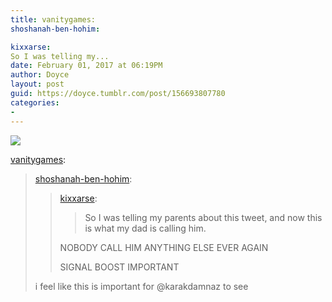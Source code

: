 ```yaml
---
title: vanitygames:
shoshanah-ben-hohim:

kixxarse:
So I was telling my...
date: February 01, 2017 at 06:19PM
author: Doyce
layout: post
guid: https://doyce.tumblr.com/post/156693807780
categories:
- 
--- 
```


<img src="https://68.media.tumblr.com/2f21202d70132aa1924525609406aa40/tumblr_okkmiqbdFr1rwpezfo1_500.png"/> 
 
<p><a href="http://vanitygames.tumblr.com/post/156690871077/shoshanah-ben-hohim-kixxarse-so-i-was-telling" class="tumblr_blog" target="_blank">vanitygames</a>:</p><blockquote>
<p><a href="http://shoshanah-ben-hohim.tumblr.com/post/156643710333/kixxarse-so-i-was-telling-my-parents-about-this" class="tumblr_blog" target="_blank">shoshanah-ben-hohim</a>:</p>
<blockquote>
<p><a href="http://kixxarse.tumblr.com/post/156561101778/so-i-was-telling-my-parents-about-this-tweet-and" class="tumblr_blog" target="_blank">kixxarse</a>:</p>
<blockquote><p>So I was telling my parents about this tweet, and now this is what my dad is calling him. </p></blockquote>
<p>NOBODY CALL HIM ANYTHING ELSE EVER AGAIN</p>
<p>SIGNAL BOOST IMPORTANT</p>
</blockquote>
i feel like this is important for @karakdamnaz to see</blockquote> 

